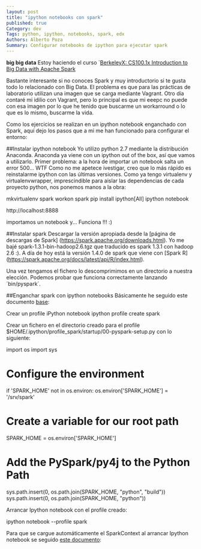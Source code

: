 ```yaml
---
layout: post
title: "ipython notebooks con spark"
published: true
Category: dev
Tags: python, ipython, notebooks, spark, edx
Authors: Alberto Poza
Summary: Configurar notebooks de ipython para ejecutar spark
---
```

**big big data**
Estoy haciendo el curso `[BerkeleyX: CS100.1x Introduction to Big Data with Apache Spark](https://courses.edx.org/courses/BerkeleyX/CS100.1x/1T2015/courseware)

Bastante interesante si no conoces Spark y muy introductorio si te gusta todo lo relacionado con Big Data. El problema es que para las prácticas de laboratorio utilizan una imagen que se carga mediante Vagrant.
Otro día contaré mi idilio con Vagrant, pero lo principal es que mi eeepc no puede con esa imagen por lo que he tenido que buscarme un workarround o lo que es lo mismo, buscarme la vida.

Como los ejercicios se realizan en un ipython notebook enganchado con Spark, aquí dejo los pasos que a mi me han funcionado para configurar el entorno:

##Instalar ipython notebook
Yo utilizo python 2.7 mediante la distribución Anaconda. Anaconda ya viene con un ipython out of the box, así que vamos a utilizarlo.
Primer problema: a la hora de importar un notebook salta un error 500... WTF
Como no me apetece ivestigar, creo que lo más rápido es reinstalarme ipython con las últimas versiones.
Como ya tengo virtualenv y virtualenvwrapper, imprescindible para aislar las dependencias de cada proyecto python, nos ponemos manos a la obra:

  mkvirtualenv spark
  workon spark
  pip install ipython[All]
  ipython notebook
  
http://localhost:8888

importamos un notebook y... Funciona !!! :)

##Instalar spark
Descargar la versión apropiada desde la [página de descargas de Spark] (https://spark.apache.org/downloads.html). Yo me bajé spark-1.3.1-bin-hadoop2.6.tgz que traducido es spark 1.3.1 con hadoop 2.6 :). A día de hoy está la versión 1.4.0 de spark que viene con [Spark R] (https://spark.apache.org/docs/latest/api/R/index.html).

Una vez tengamos el fichero lo descomprimimos en un directorio a nuestra elección. Podemos probar que funciona correctamente lanzando ´bin/pyspark´.

##Enganchar spark con ipython notebooks
Básicamente he seguido este documento [base](https://districtdatalabs.silvrback.com/getting-started-with-spark-in-python):

Crear un profile iPython notebook
  ipython profile create spark

Crear un fichero en el directorio creado para el profile 
$HOME/.ipython/profile_spark/startup/00-pyspark-setup.py con lo siguiente:

  import os
  import sys
  
  # Configure the environment
  if 'SPARK_HOME' not in os.environ:
      os.environ['SPARK_HOME'] = '/srv/spark'
  
  # Create a variable for our root path
  SPARK_HOME = os.environ['SPARK_HOME']
  
  # Add the PySpark/py4j to the Python Path
  sys.path.insert(0, os.path.join(SPARK_HOME, "python", "build"))
  sys.path.insert(0, os.path.join(SPARK_HOME, "python"))

Arrancar Ipython notebook con el profile creado:

  ipython notebook --profile spark

Para que se cargue automáticamente el SparkContext al arrancar Ipython notebook se seguido [este documento](http://blog.cloudera.com/blog/2014/08/how-to-use-ipython-notebook-with-apache-spark/):


